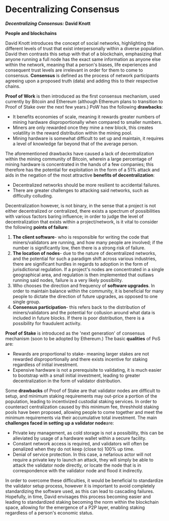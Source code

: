 # Decentralizing Consensus

_**Decentralizing Consensus:**_ **David Knott**

**People and blockchains**

David Knott introduces the concept of social networks, highlighting the different levels of trust that exist interpersonally within a diverse population. David then contrasts this setup with that of a blockchain, emphasizing that anyone running a full node has the exact same information as anyone else within the network, meaning that a person's biases, life experiences and consequent trust levels are irrelevant in order for them to come to consensus. **Consensus** is defined as the process of network participants agreeing upon a proposed truth \(data\) and adding this to their respective chains.

**Proof of Work** is then introduced as the first consensus mechanism, used currently by Bitcoin and Ethereum \(although Ethereum plans to transition to Proof of Stake over the next few years.\) PoW has the following **drawbacks**:

* It benefits economies of scale, meaning it rewards greater numbers of mining hardware disproportionally when compared to smaller numbers.
* Miners are only rewarded once they mine a new block, this creates volatility in the reward distribution within the mining pool.
* Mining hardware is somewhat difficult to set up and maintain, it requires a level of knowledge far beyond that of the average person.

The aforementioned drawbacks have caused a lack of decentralization within the mining community of Bitcoin, wherein a large percentage of mining hardware is concentrated in the hands of a few companies; this therefore has the potential for exploitation in the form of a 51% attack and aids in the negation of the most attractive **benefits of decentralization**:

* Decentralized networks should be more resilient to accidental failures.
* There are greater challenges to attacking said networks, such as difficulty colluding.

Decentralization however, is not binary, in the sense that a project is not either decentralized or centralized, there exists a spectrum of possibilities with various factors baring influence; in order to judge the level of decentralization that exists within a project/network, is it vital to consider the following **points of failure**:

1. **The client software**- who is responsible for writing the code that miners/validators are running, and how many people are involved; if the number is significantly low, then there is a strong risk of failure.
2. **The location of nodes**- due to the nature of decentralized networks, and the potential for such a paradigm shift across various industries, there are significant hurdles in regards to adoption in the form of jurisdictional regulation. If a project's nodes are concentrated in a single geographical area, and regulation is then implemented that outlaws running said nodes, failure is a very likely possibility.
3. Who chooses the direction and frequency of **software upgrades**. In order to maintain balance within the community, it is beneficial for many people to dictate the direction of future upgrades, as opposed to one single group.
4. **Consensus participation**- this refers back to the distribution of miners/validators and the potential for collusion around what data is included in future blocks. If there is poor distribution, there is a possibility for fraudulent activity.

**Proof of Stake** is introduced as the 'next generation' of consensus mechanism \(soon to be adopted by Ethereum.\) The basic **qualities** of PoS are:

* Rewards are proportional to stake- meaning larger stakes are not rewarded disproportionally and there exists incentive for staking regardless of initial investment.
* Expensive hardware is not a prerequisite to validating, it is much easier to bootstrap with a small initial investment, leading to greater decentralization in the form of validator distribution.

Some **drawbacks** of Proof of Stake are that validator nodes are difficult to setup, and minimum staking requirements may out-price a portion of the population, leading to incentivized custodial staking services. In order to counteract centralization caused by this minimum fee, threshhold staking pools have been proposed, allowing people to come together and meet the minimum requirements via their accumulative total investment. The main **challenges faced in setting up a validator node**are:

* Private key management, as cold storage is not a possibility, this can be alleviated by usage of a hardware wallet within a secure facility.
* Constant network access is required, and validators will often be penalized when they do not keep \(close to\) 100% up time.
* Denial of service protection. In this case, a nefarious actor will not require a private key to launch an attack, they will simply be able to attack the validator node directly, or locate the node that is in correspondence with the validator node and flood it indirectly.

In order to overcome these difficulties, it would be beneficial to standardize the validator setup process, however it is important to avoid completely standardizing the software used, as this can lead to cascading failures. Hopefully, in time, David envisages this process becoming easier and leading to standardized staking becoming the norm within the blockchain space, allowing for the emergence of a P2P layer, enabling staking regardless of a person's economic status.

